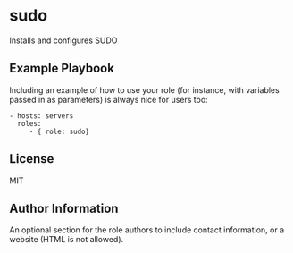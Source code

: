 sudo
=========

Installs and configures SUDO

Example Playbook
----------------

Including an example of how to use your role (for instance, with variables passed in as parameters) is always nice for users too:

    - hosts: servers
      roles:
         - { role: sudo}

License
-------

MIT

Author Information
------------------

An optional section for the role authors to include contact information, or a website (HTML is not allowed).

